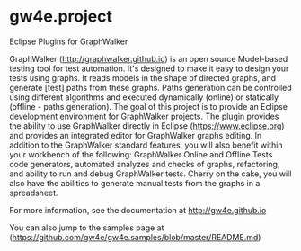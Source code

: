 # gw4e.project
Eclipse Plugins for GraphWalker

GraphWalker (http://graphwalker.github.io) is an open source Model-based testing tool for test automation. It's designed to make it easy to design your tests using graphs. It reads models in the shape of directed graphs, and generate [test] paths from these graphs. Paths generation can be controlled using different algorithms and executed dynamically (online) or statically (offline - paths generation). The goal of this project is to provide an Eclipse development environment for GraphWalker projects. The plugin provides the ability to use GraphWalker directly in Eclipse (https://www.eclipse.org) and provides an integrated editor for GraphWalker graphs editing. In addition to the GraphWalker standard features, you will also benefit within your workbench of the following: GraphWalker Online and Offline Tests code generators, automated analyzes and checks of graphs, refactoring, and ability to run and debug GraphWalker tests. Cherry on the cake, you will also have the abilities to generate manual tests from the graphs in a spreadsheet.

For more information, see the documentation at http://gw4e.github.io

You can also jump to the samples page at (https://github.com/gw4e/gw4e.samples/blob/master/README.md)
